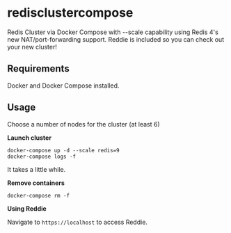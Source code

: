 
# redisclustercompose

Redis Cluster via Docker Compose with --scale capability using Redis 4's new NAT/port-forwarding support. 
Reddie is included so you can check out your new cluster!

## Requirements

Docker and Docker Compose installed.

## Usage

Choose a number of nodes for the cluster (at least 6)

**Launch cluster**

    docker-compose up -d --scale redis=9
    docker-compose logs -f
    
It takes a little while.
    
**Remove containers**

    docker-compose rm -f
    
**Using Reddie**

Navigate to `https://localhost` to access Reddie.